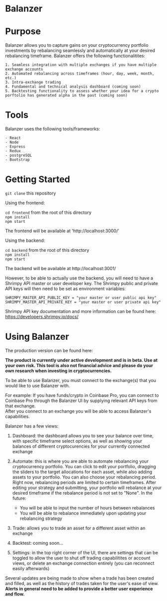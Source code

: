 # Balanzer

# Purpose

Balanzer allows you to capture gains on your cryptocurrency portfolio investments by rebalancing seamlessly and automatically at your desired rebalancing timeframe. Balanzer offers the following functionalitites:

    1. Seamless integration with multiple exchanges if you have multiple exchange accounts
    2. Automated rebalancing across timeframes (hour, day, week, month, etc.)
    3. Intra-exchange trading
    4. Fundamental and technical analysis dashboard (coming soon)
    5. Backtesting functionality to assess whether your idea for a crypto porftolio has generated alpha in the past (coming soon)

# Tools

Balanzer uses the following tools/frameworks:

    - React
    - Node
    - Express
    - Redux
    - postgreSQL
    - Bootstrap

# Getting Started

`git clone` this repository

Using the frontend:

`cd frontend` from the root of this directory  
`npm install`  
`npm start`

The frontend will be available at 'http://localhost:3000/'

Using the backend:

`cd backend` from the root of this directory  
`npm install`  
`npm start`

The backend will be available at http://localhost:3001/

However, to be able to actually use the backend, you will need to have a Shrimpy API master or user developer key.
The Shrimpy public and private API keys will then need to be set as environment variables:

`SHRIMPY_MASTER_API_PUBLIC_KEY = "your master or user public api key"`  
`SHRIMPY_MASTER_API_PRIVATE_KEY = "your master or user private api key"`

Shrimpy API key documentation and more information can be found here: https://developers.shrimpy.io/docs/

# Using Balanzer

The production version can be found here:

**The product is currently under active development and is in beta. Use at your own risk. This tool is also not financial advice and please do your own research when investing in cryptocurrencies.**

To be able to use Balanzer, you must connect to the exchange(s) that you would like to use Balanzer with.

For example:
If you have funds/crypto in Coinbase Pro, you can connect to Coinbase Pro through the Balanzer UI by supplying relevant API keys from that exchange.  
After you connect to an exchange you will be able to access Balanzer's capabilities.

Balanzer has a few views:

1. Dashboard: the dashboard allows you to see your balance over time, with specific timeframe select options, as well as showing your balances of different cryptocurencies for your currently connected exchange

2. Automate: this is where you are able to automate rebalancing your cryptocurrency portfolio. You can click to edit your portfolio, dragging the sliders to the target allocations for each asset, while also adding assets to your portfolio. You can also choose your rebalancing period. Right now, rebalancing periods are limited to certain timeframes. After editing your strategy and submitting, your portfolio will rebalance at your desired timeframe if the rebalance period is not set to "None". In the future:

   - You will be able to input the number of hours between rebalances
   - You will be able to rebalance immediately upon updating your rebalancing strategy

3. Trade: allows you to trade an asset for a different asset within an exchange

4. Backtest: coming soon...

5. Settings: in the top right corner of the UI, there are settings that can be toggled to allow the user to shut off trading capabilitites or account views, or delete an exchange connection entirely (you can reconnect easily afterwards)

Several updates are being made to show when a trade has been created and filled, as well as the history of trades taken for the user's ease of view.
**Alerts in general need to be added to provide a better user experience and flow.**
